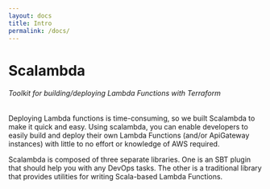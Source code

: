 ```yaml
---
layout: docs
title: Intro
permalink: /docs/
---
```


# Scalambda
###### Toolkit for building/deploying Lambda Functions with Terraform

Deploying Lambda functions is time-consuming, so we built Scalambda to make it quick and easy. Using scalambda, you can enable developers to easily build and deploy their own Lambda Functions (and/or ApiGateway instances) with little to no effort or knowledge of AWS required.

Scalambda is composed of three separate libraries. One is an SBT plugin that should help you with any DevOps tasks. The other is a traditional library that provides utilities for writing Scala-based Lambda Functions.